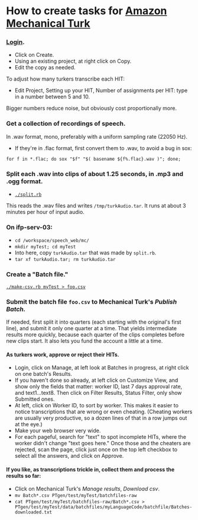 # How to create tasks for [Amazon Mechanical Turk](https://www.mturk.com/mturk/welcome)

### [Login](https://requester.mturk.com/begin_signin).
- Click on Create.
- Using an existing project, at right click on Copy.
- Edit the copy as needed.

To adjust how many turkers transcribe each HIT:

- Edit Project, Setting up your HIT, Number of assignments per HIT: type in a number between 5 and 10.

Bigger numbers reduce noise, but obviously cost proportionally more.

### Get a collection of recordings of speech.
In .wav format, mono, preferably with a uniform sampling rate (22050 Hz).

- If they're in .flac format, first convert them to .wav, to avoid a bug in sox:

`for f in *.flac; do sox "$f" "$( basename ${f%.flac}.wav )"; done;`
    
### Split each .wav into clips of about 1.25 seconds, in .mp3 and .ogg format.

- [`./split.rb`](./split.rb)

This reads the .wav files and writes `/tmp/turkAudio.tar`.
It runs at about 3 minutes per hour of input audio.

### On ifp-serv-03:
- `cd /workspace/speech_web/mc/`
- `mkdir myTest; cd myTest`
- Into here, copy `turkAudio.tar` that was made by `split.rb`.
- `tar xf turkAudio.tar; rm turkAudio.tar`

### Create a "Batch file."
[`./make-csv.rb myTest > foo.csv`](./make-csv.rb)

### Submit the batch file `foo.csv` to Mechanical Turk's *Publish Batch.*
If needed, first split it into quarters (each starting with the
original's first line), and submit it only one quarter at a time.
That yields intermediate results more quickly, because each quarter of
the clips completes before new clips start.  It also lets you fund
the account a little at a time.

#### As turkers work, approve or reject their HITs.

- Login, click on Manage, at left look at Batches in progress, at right click on one batch's Results.
- If you haven't done so already, at left click on Customize View, and show only the fields that matter: worker ID, last 7 days approval rate, and text1...text8.  Then click on Filter Results, Status Filter, only show Submitted ones.
- At left, click on Worker ID, to sort by worker.  This makes it easier to notice transcriptions that are wrong or even cheating.  (Cheating workers are usually very productive, so a dozen lines of that in a row jumps out at the eye.)
- Make your web browser very wide.
- For each pageful, search for "text" to spot incomplete HITs, where the worker didn't change "text goes here."  Once those and the cheaters are rejected, scan the page, click just once on the top left checkbox to select all the answers, and click on Approve.

#### If you like, as transcriptions trickle in, collect them and process the results so far:

- Click on Mechanical Turk's *Manage results*, *Download csv*.
- `mv Batch*.csv PTgen/test/myTest/batchfiles-raw`
- `cat PTgen/test/myTest/batchfiles-raw/Batch*.csv > PTgen/test/myTest/data/batchfiles/myLanguageCode/batchfile/Batches-downloaded.txt`
